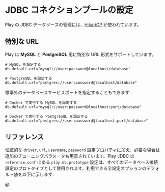 <!--- Copyright (C) 2009-2015 Typesafe Inc. <http://www.typesafe.com> -->
<!--
# Configuring the JDBC pool.
-->
# JDBC コネクションプールの設定

<!--
The Play JDBC datasource is managed by [HikariCP](https://brettwooldridge.github.io/HikariCP/). 
-->
Play の JDBC データソースの管理には、[HikariCP](https://brettwooldridge.github.io/HikariCP/) が使われています。

<!--
## Special URLs
-->
## 特別な URL

<!--
Play supports special url format for both **MySQL** and **PostgreSQL**:
-->
Play は **MySQL** と **PostgreSQL** 用に特別な URL 形式をサポートしています。

<!--
```
# To configure MySQL
db.default.url="mysql://user:password@localhost/database"

# To configure PostgreSQL
db.default.url="postgres://user:password@localhost/database"
```
-->
```
# MySQL を設定する
db.default.url="mysql://user:password@localhost/database"

# PostgreSQL を設定する
db.default.url="postgres://user:password@localhost/database"
```

<!--
A non-standard port of the database service can be specified:
-->
標準外のデータベースサービスポートを指定することもできます:

<!--
```
# To configure MySQL running in Docker
db.default.url="mysql://user:password@localhost:port/database"

# To configure PostgreSQL running in Docker
db.default.url="postgres://user:password@localhost:port/database"
```
-->
```
# Docker で実行する MySQL を設定する
db.default.url="mysql://user:password@localhost:port/database"

# Docker で実行する PostgreSQL を設定する
db.default.url="postgres://user:password@localhost:port/database"
```


<!--
## Reference
-->
## リファレンス

<!--
In addition to the classical `driver`, `url`, `username`, `password` configuration properties, it also supports additional tuning parameters if you need them.  The `play.db.prototype` configuration from the Play JDBC `reference.conf` is used as the prototype for the configuration for all database connections.  The defaults for all the available configuration options can be seen here:
-->
伝統的な `driver`, `url`, `username`, `password` 設定プロパティに加え、必要な場合は追加のチューニングパラメータも用意されています。Play JDBC の `reference.conf` にある `play.db.prototype` 設定は、すべてのデータベース接続設定のプロトタイプとして使用されます。利用できる全設定オプションのデフォルト値を以下に示します:

@[](/confs/play-jdbc/reference.conf)